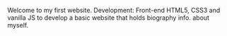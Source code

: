 Welcome to my first website. 
Development: Front-end HTML5, CSS3 and vanilla JS to develop a basic website that holds biography info. about myself. 
